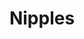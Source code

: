 ---
title: Nipples
crosslinks:
- MassiveTitsnAss
- dykesgonewild
- SauceForGif
- BrasilOnReddit
- PornStarletHQ
- nippleplay
- leannadecker
- BiggerThanYouThought
- EngorgedVeinyBreasts
- pornID
- AvaAddams
- pokies
- savingitforlater
- InvertedNips
- redheads
---